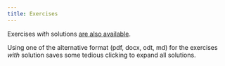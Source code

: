 ```yaml
---
title: Exercises
---
```


Exercises *with* solutions [are also available](./exercises_w_sol/).

Using one of the alternative format (pdf, docx, odt, md) for the exercises *with* solution saves some tedious clicking to expand all solutions.
